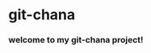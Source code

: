 # git-chana

### welcome to my git-chana project!


<img width="90%" scr="https://user-images.githubusercontent.com/91324571/162100810-60ec9dc9-cb57-492d-be8c-b417c8b6edea.png"/>
